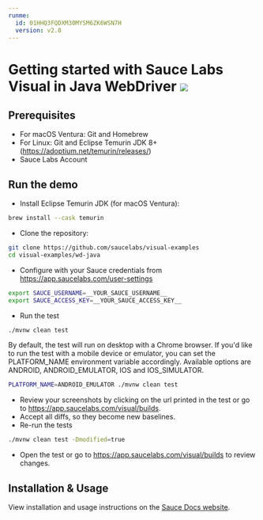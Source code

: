 ```yaml
---
runme:
  id: 01HHQ3FQDXM30MYSM6ZK6WSN7H
  version: v2.0
---
```


# Getting started with Sauce Labs Visual in Java WebDriver [![](https://badgen.net/badge/Run%20this%20/README/5B3ADF?icon=https://runme.dev/img/logo.svg)](https://runme.dev/api/runme?repository=git%40github.com%3Asaucelabs%2Fvisual-examples.git)

## Prerequisites

- For macOS Ventura: Git and Homebrew
- For Linux: Git and Eclipse Temurin JDK 8+ (https://adoptium.net/temurin/releases/)
- Sauce Labs Account

## Run the demo

- Install Eclipse Temurin JDK (for macOS Ventura):

```sh {"id":"01HHQ3FQDWBD7ZSD2PQ3DXPVY1","name":"java"}
brew install --cask temurin
```

- Clone the repository:

```sh {"id":"01HHQ3FQDWBD7ZSD2PQ7649M6Q","name":"clone"}
git clone https://github.com/saucelabs/visual-examples
cd visual-examples/wd-java
```

- Configure with your Sauce credentials from https://app.saucelabs.com/user-settings

```sh {"id":"01HHQ3FQDWBD7ZSD2PQAXX67AM","name":"set-credentials"}
export SAUCE_USERNAME=__YOUR_SAUCE_USERNAME__
export SAUCE_ACCESS_KEY=__YOUR_SAUCE_ACCESS_KEY__
```

- Run the test

```sh {"id":"01HHQ3FQDWBD7ZSD2PQEDEJ47V","name":"mvn-run-test"}
./mvnw clean test
```

By default, the test will run on desktop with a Chrome browser.
If you'd like to run the test with a mobile device or emulator,
you can set the PLATFORM_NAME environment variable accordingly.
Available options are ANDROID, ANDROID_EMULATOR, IOS and IOS_SIMULATOR.

```sh {"id":"01HHQ3FQDWBD7ZSD2PQFW90YT9","name":"mvn-run-test-android-emulator"}
PLATFORM_NAME=ANDROID_EMULATOR ./mvnw clean test
```

- Review your screenshots by clicking on the url printed in the test or go to https://app.saucelabs.com/visual/builds.
- Accept all diffs, so they become new baselines.
- Re-run the tests

```sh {"id":"01HHQ3FQDWBD7ZSD2PQK0ZT30D","name":"mvn-run-test-modified"}
./mvnw clean test -Dmodified=true
```

- Open the test or go to https://app.saucelabs.com/visual/builds to review changes.

## Installation & Usage

View installation and usage instructions on the [Sauce Docs website](https://docs.saucelabs.com/visual-testing/integrations/cypress/).
